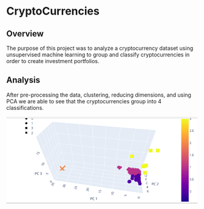 # CryptoCurrencies

## Overview
The purpose of this project was to analyze a cryptocurrency dataset using unsupervised machine learning to group and classify cryptocurrencies
in order to create investment portfolios.

## Analysis
 After pre-processing the data, clustering, reducing dimensions, and using PCA we are able to see that the cryptocurrencies group into 4 classifications.
 
 ![3DScatterPlot](3DScatter.PNG)

